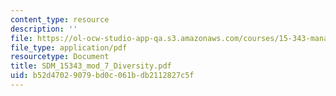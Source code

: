 ```yaml
---
content_type: resource
description: ''
file: https://ol-ocw-studio-app-qa.s3.amazonaws.com/courses/15-343-managing-transformations-in-work-organizations-and-society-spring-2002/b52d47029079bd0c061bdb2112827c5f_SDM_15343_mod_7_Diversity.pdf
file_type: application/pdf
resourcetype: Document
title: SDM_15343_mod_7_Diversity.pdf
uid: b52d4702-9079-bd0c-061b-db2112827c5f
---
```

